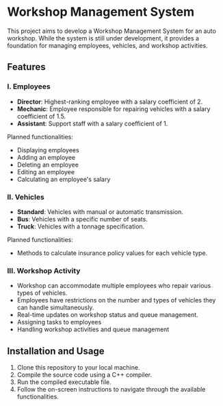 # Workshop Management System

This project aims to develop a Workshop Management System for an auto workshop. While the system is still under development, it provides a foundation for managing employees, vehicles, and workshop activities.

## Features

### I. Employees
- **Director**: Highest-ranking employee with a salary coefficient of 2.
- **Mechanic**: Employee responsible for repairing vehicles with a salary coefficient of 1.5.
- **Assistant**: Support staff with a salary coefficient of 1.

Planned functionalities:
- Displaying employees
- Adding an employee
- Deleting an employee
- Editing an employee
- Calculating an employee's salary

### II. Vehicles
- **Standard**: Vehicles with manual or automatic transmission.
- **Bus**: Vehicles with a specific number of seats.
- **Truck**: Vehicles with a tonnage specification.

Planned functionalities:
- Methods to calculate insurance policy values for each vehicle type.

### III. Workshop Activity
- Workshop can accommodate multiple employees who repair various types of vehicles.
- Employees have restrictions on the number and types of vehicles they can handle simultaneously.
- Real-time updates on workshop status and queue management.
- Assigning tasks to employees
- Handling workshop activities and queue management

## Installation and Usage

1. Clone this repository to your local machine.
2. Compile the source code using a C++ compiler.
3. Run the compiled executable file.
4. Follow the on-screen instructions to navigate through the available functionalities.

